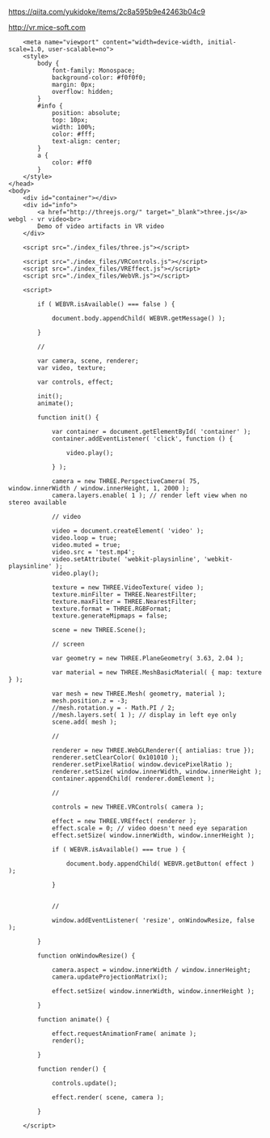 https://qiita.com/yukidoke/items/2c8a595b9e42463b04c9


http://vr.mice-soft.com



<!DOCTYPE html>
<!-- saved from url=(0045)https://threejs.org/examples/webvr_video.html -->
<html lang="en"><head><meta http-equiv="Content-Type" content="text/html; charset=UTF-8">
		<title>three.js webvr - video</title>
		
		<meta name="viewport" content="width=device-width, initial-scale=1.0, user-scalable=no">
		<style>
			body {
				font-family: Monospace;
				background-color: #f0f0f0;
				margin: 0px;
				overflow: hidden;
			}
			#info {
				position: absolute;
				top: 10px;
				width: 100%;
				color: #fff;
				text-align: center;
			}
			a {
				color: #ff0
			}
		</style>
	</head>
	<body>
		<div id="container"></div>
		<div id="info">
			<a href="http://threejs.org/" target="_blank">three.js</a> webgl - vr video<br>
			Demo of video artifacts in VR video
		</div>

		<script src="./index_files/three.js"></script>

		<script src="./index_files/VRControls.js"></script>
		<script src="./index_files/VREffect.js"></script>
		<script src="./index_files/WebVR.js"></script>

		<script>

			if ( WEBVR.isAvailable() === false ) {

				document.body.appendChild( WEBVR.getMessage() );

			}

			//

			var camera, scene, renderer;
			var video, texture;

			var controls, effect;

			init();
			animate();

			function init() {

				var container = document.getElementById( 'container' );
				container.addEventListener( 'click', function () {

					video.play();

				} );

				camera = new THREE.PerspectiveCamera( 75, window.innerWidth / window.innerHeight, 1, 2000 );
				camera.layers.enable( 1 ); // render left view when no stereo available

				// video

				video = document.createElement( 'video' );
				video.loop = true;
				video.muted = true;
				video.src = 'test.mp4';
				video.setAttribute( 'webkit-playsinline', 'webkit-playsinline' );
				video.play();

				texture = new THREE.VideoTexture( video );
				texture.minFilter = THREE.NearestFilter;
				texture.maxFilter = THREE.NearestFilter;
				texture.format = THREE.RGBFormat;
				texture.generateMipmaps = false;

				scene = new THREE.Scene();

				// screen

				var geometry = new THREE.PlaneGeometry( 3.63, 2.04 );
				
				var material = new THREE.MeshBasicMaterial( { map: texture } );

				var mesh = new THREE.Mesh( geometry, material );
				mesh.position.z = -3;
				//mesh.rotation.y = - Math.PI / 2;
				//mesh.layers.set( 1 ); // display in left eye only
				scene.add( mesh );

				//

				renderer = new THREE.WebGLRenderer({ antialias: true });
				renderer.setClearColor( 0x101010 );
				renderer.setPixelRatio( window.devicePixelRatio );
				renderer.setSize( window.innerWidth, window.innerHeight );
				container.appendChild( renderer.domElement );

				//

				controls = new THREE.VRControls( camera );

				effect = new THREE.VREffect( renderer );
				effect.scale = 0; // video doesn't need eye separation
				effect.setSize( window.innerWidth, window.innerHeight );

				if ( WEBVR.isAvailable() === true ) {

					document.body.appendChild( WEBVR.getButton( effect ) );

				}


				//

				window.addEventListener( 'resize', onWindowResize, false );

			}

			function onWindowResize() {

				camera.aspect = window.innerWidth / window.innerHeight;
				camera.updateProjectionMatrix();

				effect.setSize( window.innerWidth, window.innerHeight );

			}

			function animate() {

				effect.requestAnimationFrame( animate );
				render();

			}

			function render() {

				controls.update();

				effect.render( scene, camera );

			}

		</script>
	

</body></html>

